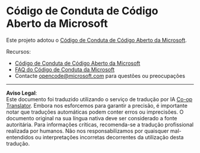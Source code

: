 <!--
CO_OP_TRANSLATOR_METADATA:
{
  "original_hash": "c06b12caf3c901eb3156e3dd5b0aea56",
  "translation_date": "2025-09-17T12:30:34+00:00",
  "source_file": "CODE_OF_CONDUCT.md",
  "language_code": "pt"
}
-->
# Código de Conduta de Código Aberto da Microsoft

Este projeto adotou o [Código de Conduta de Código Aberto da Microsoft](https://opensource.microsoft.com/codeofconduct/).

Recursos:

- [Código de Conduta de Código Aberto da Microsoft](https://opensource.microsoft.com/codeofconduct/)
- [FAQ do Código de Conduta da Microsoft](https://opensource.microsoft.com/codeofconduct/faq/)
- Contacte [opencode@microsoft.com](mailto:opencode@microsoft.com) para questões ou preocupações

---

**Aviso Legal**:  
Este documento foi traduzido utilizando o serviço de tradução por IA [Co-op Translator](https://github.com/Azure/co-op-translator). Embora nos esforcemos para garantir a precisão, é importante notar que traduções automáticas podem conter erros ou imprecisões. O documento original na sua língua nativa deve ser considerado a fonte autoritária. Para informações críticas, recomenda-se a tradução profissional realizada por humanos. Não nos responsabilizamos por quaisquer mal-entendidos ou interpretações incorretas decorrentes da utilização desta tradução.